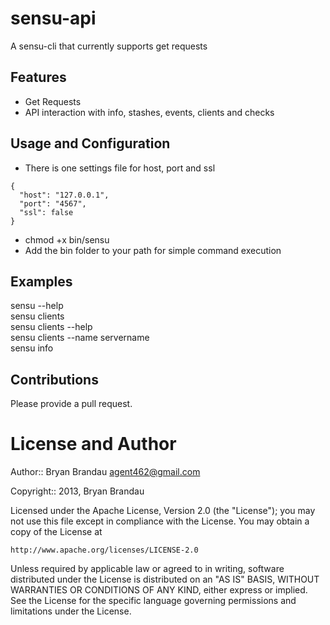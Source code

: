 sensu-api
=========

A sensu-cli that currently supports get requests

Features
--------
* Get Requests
* API interaction with info, stashes, events, clients and checks


Usage and Configuration
-----------------------
* There is one settings file for host, port and ssl
   
````
{
  "host": "127.0.0.1",
  "port": "4567",
  "ssl": false
}

````

* chmod +x bin/sensu
* Add the bin folder to your path for simple command execution

Examples
-----------
sensu --help   
sensu clients   
sensu clients --help   
sensu clients --name servername   
sensu info   
   
Contributions
-------------
Please provide a pull request.  


License and Author
==================

Author:: Bryan Brandau <agent462@gmail.com>

Copyright:: 2013, Bryan Brandau

Licensed under the Apache License, Version 2.0 (the "License");
you may not use this file except in compliance with the License.
You may obtain a copy of the License at

    http://www.apache.org/licenses/LICENSE-2.0

Unless required by applicable law or agreed to in writing, software
distributed under the License is distributed on an "AS IS" BASIS,
WITHOUT WARRANTIES OR CONDITIONS OF ANY KIND, either express or implied.
See the License for the specific language governing permissions and
limitations under the License.
